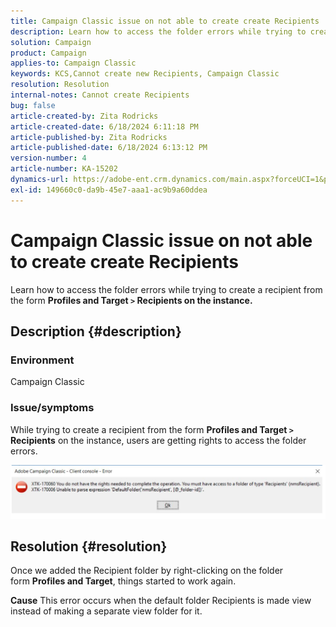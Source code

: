 ```yaml
---
title: Campaign Classic issue on not able to create create Recipients
description: Learn how to access the folder errors while trying to create a recipient from the form Profiles and Target.
solution: Campaign
product: Campaign
applies-to: Campaign Classic
keywords: KCS,Cannot create new Recipients, Campaign Classic
resolution: Resolution
internal-notes: Cannot create Recipients
bug: false
article-created-by: Zita Rodricks
article-created-date: 6/18/2024 6:11:18 PM
article-published-by: Zita Rodricks
article-published-date: 6/18/2024 6:13:12 PM
version-number: 4
article-number: KA-15202
dynamics-url: https://adobe-ent.crm.dynamics.com/main.aspx?forceUCI=1&pagetype=entityrecord&etn=knowledgearticle&id=f77b2c24-9e2d-ef11-840a-002248084fbb
exl-id: 149660c0-da9b-45e7-aaa1-ac9b9a60ddea
---
```

# Campaign Classic issue on not able to create create Recipients


Learn how to access the folder errors while trying to create a recipient from the form <b>Profiles and Target `>` </b> <b>Recipients on the instance.</b>

## Description {#description}


### <b>Environment</b>

Campaign Classic



### <b>Issue/symptoms</b>

While trying to create a recipient from the form <b>Profiles and Target `>`  Recipients</b> on the instance, users are getting rights to access the folder errors.



![](assets/___f87b2c24-9e2d-ef11-840a-002248084fbb___.png)


## Resolution {#resolution}




Once we added the Recipient folder by right-clicking on the folder form <b>Profiles and Target</b>, things started to work again.


<b>Cause</b>
This error occurs when the default folder Recipients is made view instead of making a separate view folder for it.
